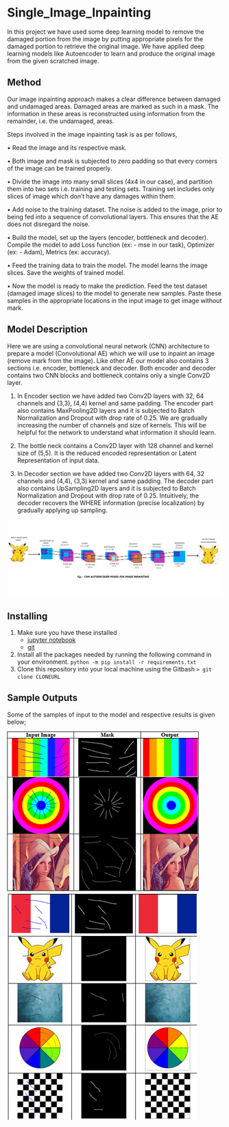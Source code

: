 # Single_Image_Inpainting

In this project we have used some deep learning model to remove the damaged portion from the image by putting appropriate pixels for the damaged portion to retrieve the original image. We have applied deep learning models like Autoencoder to learn and produce the original image from the given scratched image.

## Method

Our image inpainting approach makes a clear difference between damaged and undamaged areas. Damaged areas are marked as such in a mask. The information in these areas is reconstructed using information from the remainder, i.e. the undamaged, areas.

Steps involved in the image inpainting task is as per follows,

   •  Read the image and its respective mask.
  
   •	Both image and mask is subjected to zero padding so that every corners of the image can be trained properly.
  
   •	Divide the image into many small slices (4x4 in our case), and partition them into two sets i.e. training and testing sets. Training set includes only slices of image           which don’t have any damages within them.
  
   •  Add noise to the training dataset. The noise is added to the image, prior to being fed into a sequence of convolutional layers. This ensures that the AE does not disregard       the noise.
  
   •	Build the model, set up the layers (encoder, bottleneck and decoder). Compile the model to add Loss function (ex: - mse in our task), Optimizer (ex: - Adam), Metrics (ex:       accuracy).
  
   •  Feed the training data to train the model. The model learns the image slices. Save the weights of trained model.
  
   •  Now the model is ready to make the prediction. Feed the test dataset (damaged image slices) to the model to generate new samples. Paste these samples in the appropriate         locations in the input image to get image without mark.
  
## Model Description
  
Here we are using a convolutional neural network (CNN) architecture to prepare a model (Convolutional AE) which we will use to inpaint an image (remove mark from the image).
Like other AE our model also contains 3 sections i.e. encoder, bottleneck and decoder. Both encoder and decoder contains two CNN blocks and bottleneck contains only a single Conv2D layer.

   1.  In Encoder section we have added two Conv2D layers with 32, 64 channels and (3,3), (4,4) kernel and same padding. The encoder part also contains MaxPooling2D layers and          it is subjected to Batch Normalization and Dropout with drop rate of 0.25. We are gradually increasing the number of channels and size of kernels. This will be helpful          for the network to understand what information it should learn.
   
   2.  The bottle neck contains a Conv2D layer with 128 channel and kernel size of (5,5). It is the reduced encoded representation or Latent Representation of input data.
   
   3.  In Decoder section we have added two Conv2D layers with 64, 32 channels and (4,4), (3,3) kernel and same padding. The decoder part also contains UpSampling2D layers and          it is subjected to Batch Normalization and Dropout with drop rate of 0.25. Intuitively, the decoder recovers the WHERE information (precise localization) by gradually            applying up sampling.
   
![single_image_inpainting](imgs/MODEL.png)

## Installing

  1. Make sure you have these installed
	  - [jupyter notebook](https://jupyter.org/)
	  - [git](http://git-scm.com/)
  2. Install all the packages needed by running the following command in your environment. 
    `
    python -m pip install -r requirements.txt
    `
  3. Clone this repository into your local machine using the Gitbash `> git clone CLONEURL`
  
## Sample Outputs

Some of the samples of input to the model and respective results is given below;

![sample_outputs](imgs/Sample_Output_1.png) <br>
![sample_outputs](imgs/Sample_Output_2.png)
